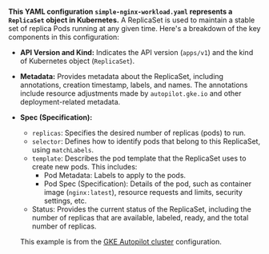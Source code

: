 **This YAML configuration `simple-nginx-workload.yaml` represents a `ReplicaSet` object in Kubernetes.** 
A ReplicaSet is used to maintain a stable set of replica Pods running at any given time. Here's a breakdown of the key components in this configuration:

- **API Version and Kind:** Indicates the API version (`apps/v1`) and the kind of Kubernetes object (`ReplicaSet`).

- **Metadata:** Provides metadata about the ReplicaSet, including annotations, creation timestamp, labels, and names. The annotations include resource adjustments made by `autopilot.gke.io` and other deployment-related metadata.

- **Spec (Specification):**

   - `replicas`: Specifies the desired number of replicas (pods) to run.
   - `selector`: Defines how to identify pods that belong to this ReplicaSet, using `matchLabels`.
   - `template`: Describes the pod template that the ReplicaSet uses to create new pods. This includes:
      - Pod Metadata: Labels to apply to the pods.
      - Pod Spec (Specification): Details of the pod, such as container image (`nginx:latest`), resource requests and limits, security settings, etc.
  - Status: Provides the current status of the ReplicaSet, including the number of replicas that are available, labeled, ready, and the total number of replicas.
 
  This example is from the [GKE Autopilot cluster](https://cloud.google.com/kubernetes-engine/docs/concepts/autopilot-overview) configuration.
